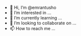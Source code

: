 - 👋 Hi, I’m @emrantusho
- 👀 I’m interested in ...
- 🌱 I’m currently learning ...
- 💞️ I’m looking to collaborate on ...
- 📫 How to reach me ...

<!---
emrantusho/emrantusho is a ✨ special ✨ repository because its `README.md` (this file) appears on your GitHub profile.
You can click the Preview link to take a look at your changes.
--->
